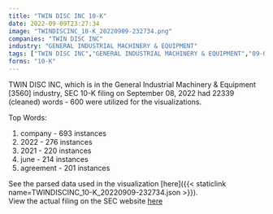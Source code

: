 ```yaml
---
title: "TWIN DISC INC 10-K"
date: 2022-09-09T23:27:34
image: "TWINDISCINC_10-K_20220909-232734.png"
companies: "TWIN DISC INC"
industry: "GENERAL INDUSTRIAL MACHINERY & EQUIPMENT"
tags: ["TWIN DISC INC","GENERAL INDUSTRIAL MACHINERY & EQUIPMENT","09-08-2022","10-K"]
forms: "10-K"
---
```

TWIN DISC INC, which is in the General Industrial Machinery & Equipment [3560] industry, SEC 10-K filing on September 08, 2022 had 22339 (cleaned) words - 600 were utilized for the visualizations.

Top Words:
1. company - 693 instances
2. 2022 - 276 instances
3. 2021 - 220 instances
4. june - 214 instances
5. agreement - 201 instances


See the parsed data used in the visualization [here]({{< staticlink name=TWINDISCINC_10-K_20220909-232734.json >}}).  
View the actual filing on the SEC website [here](https://www.sec.gov/Archives/edgar/data/100378/0001437749-22-022023.txt)